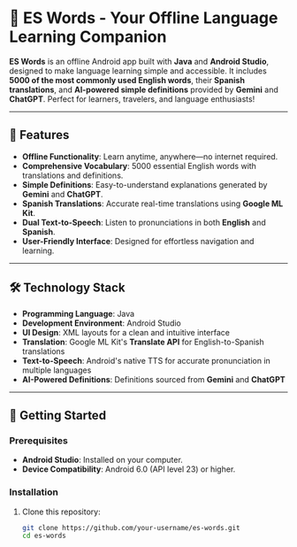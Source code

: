 # 🌟 ES Words - Your Offline Language Learning Companion

**ES Words** is an offline Android app built with **Java** and **Android Studio**, designed to make language learning simple and accessible. It includes **5000 of the most commonly used English words**, their **Spanish translations**, and **AI-powered simple definitions** provided by **Gemini** and **ChatGPT**. Perfect for learners, travelers, and language enthusiasts!  

---

## 📖 Features
- **Offline Functionality**: Learn anytime, anywhere—no internet required.  
- **Comprehensive Vocabulary**: 5000 essential English words with translations and definitions.  
- **Simple Definitions**: Easy-to-understand explanations generated by **Gemini** and **ChatGPT**.  
- **Spanish Translations**: Accurate real-time translations using **Google ML Kit**.  
- **Dual Text-to-Speech**: Listen to pronunciations in both **English** and **Spanish**.  
- **User-Friendly Interface**: Designed for effortless navigation and learning.  

---

## 🛠️ Technology Stack
- **Programming Language**: Java  
- **Development Environment**: Android Studio  
- **UI Design**: XML layouts for a clean and intuitive interface  
- **Translation**: Google ML Kit's **Translate API** for English-to-Spanish translations  
- **Text-to-Speech**: Android's native TTS for accurate pronunciation in multiple languages  
- **AI-Powered Definitions**: Definitions sourced from **Gemini** and **ChatGPT**  

---

## 🚀 Getting Started

### Prerequisites
- **Android Studio**: Installed on your computer.  
- **Device Compatibility**: Android 6.0 (API level 23) or higher.

### Installation
1. Clone this repository:  
   ```bash
   git clone https://github.com/your-username/es-words.git
   cd es-words
